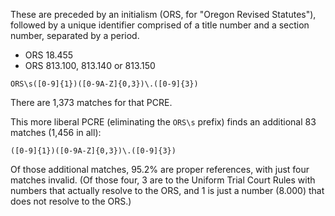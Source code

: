 These are preceded by an initialism (ORS, for "Oregon Revised Statutes"), followed by a unique identifier comprised of a title number and a section number, separated by a period.

* ORS 18.455
* ORS 813.100, 813.140 or 813.150

```
ORS\s([0-9]{1})([0-9A-Z]{0,3})\.([0-9]{3})
```

There are 1,373 matches for that PCRE.

This more liberal PCRE (eliminating the `ORS\s` prefix) finds an additional 83 matches (1,456 in all):

```
([0-9]{1})([0-9A-Z]{0,3})\.([0-9]{3})
```

Of those additional matches, 95.2% are proper references, with just four matches invalid. (Of those four, 3 are to the Uniform Trial Court Rules with numbers that actually resolve to the ORS, and 1 is just a number (8.000) that does not resolve to the ORS.)
